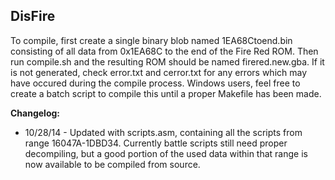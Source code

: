 ## DisFire

To compile, first create a single binary blob named 1EA68Ctoend.bin consisting of all data from 0x1EA68C to the end of the Fire Red ROM. Then run compile.sh and the resulting ROM should be 
named firered.new.gba. If it is not generated, check error.txt and cerror.txt for any errors which may have occured during the compile process. Windows users, feel free to create a batch script to compile this until a proper Makefile has been made.

**Changelog:**

* 10/28/14 - Updated with scripts.asm, containing all the scripts from range 16047A-1DBD34. Currently battle scripts still need proper decompiling, but a good portion of the used data within that range is now available to be compiled from source.
